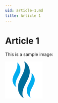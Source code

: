 ```yaml
---
uid: article-1.md
title: Article 1
---
```


# Article 1

This is a sample image:

![flame](media/image.png)